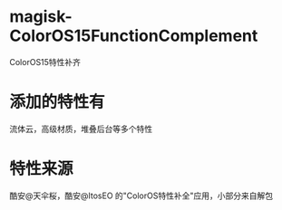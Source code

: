# magisk-ColorOS15FunctionComplement
ColorOS15特性补齐

# 添加的特性有
流体云，高级材质，堆叠后台等多个特性

# 特性来源
酷安@天伞桜，酷安@ItosEO 的"ColorOS特性补全"应用，小部分来自解包
